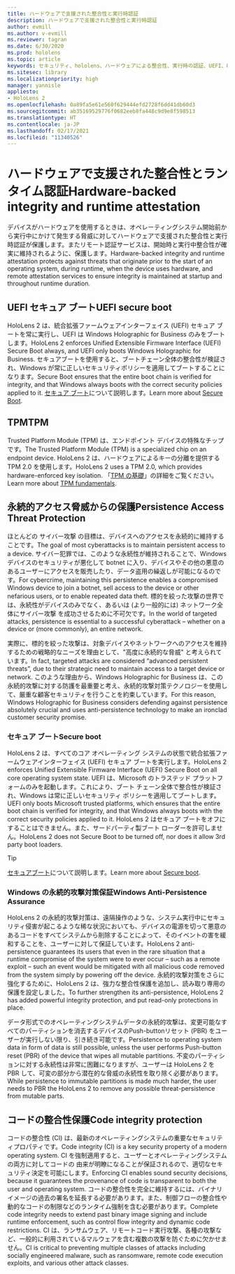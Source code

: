 ```yaml
---
title: ハードウェアで支援された整合性と実行時認証
description: ハードウェアで支援された整合性と実行時認証
author: evmill
ms.author: v-evmill
ms.reviewer: tagran
ms.date: 6/30/2020
ms.prod: hololens
ms.topic: article
keywords: セキュリティ、hololens、ハードウェアによる整合性、実行時の認証、UEFI、UEFI セキュアブート、セキュアブート、TPM、脅威保護、Windows のAnti-Persistence（永続攻撃対策）保証、コードの整合性、コードの保護、
ms.sitesec: library
ms.localizationpriority: high
manager: yannisle
appliesto:
- HoloLens 2
ms.openlocfilehash: 0a89fa5e61e560f629444efd2728f6dd41db60d3
ms.sourcegitcommit: ab35169529776f0682eeb8fa448c9d9e8f598513
ms.translationtype: HT
ms.contentlocale: ja-JP
ms.lasthandoff: 02/17/2021
ms.locfileid: "11340526"
---
```

# <span data-ttu-id="f3c26-104">ハードウェアで支援された整合性とランタイム認証</span><span class="sxs-lookup"><span data-stu-id="f3c26-104">Hardware-backed integrity and runtime attestation</span></span>

<span data-ttu-id="f3c26-105">デバイスがハードウェアを使用するときは、オペレーティングシステム開始前から実行中にかけて発生する脅威に対してハードウェアで支援された整合性と実行時認証が保護します。またリモート認証サービスは、開始時と実行中整合性が確実に維持されるように、保護します。</span><span class="sxs-lookup"><span data-stu-id="f3c26-105">Hardware-backed integrity and runtime attestation protects against threats that originate prior to the start of an operating system, during runtime, when the device uses hardware, and remote attestation services to ensure integrity is maintained at startup and throughout runtime duration.</span></span>

## <span data-ttu-id="f3c26-106">UEFI セキュア ブート</span><span class="sxs-lookup"><span data-stu-id="f3c26-106">UEFI secure boot</span></span>

<span data-ttu-id="f3c26-107">HoloLens 2 は、統合拡張ファームウェアインターフェイス (UEFI) セキュア ブートを常に実行し、UEFI は Windows Holographic for Business のみをブートします。</span><span class="sxs-lookup"><span data-stu-id="f3c26-107">HoloLens 2 enforces Unified Extensible Firmware Interface (UEFI) Secure Boot always, and UEFI only boots Windows Holographic for Business.</span></span>
<span data-ttu-id="f3c26-108">セキュアブートを使用すると、ブートチェーン全体の整合性が検証され、Windows が常に正しいセキュリティポリシーを適用してブートすることになります。</span><span class="sxs-lookup"><span data-stu-id="f3c26-108">Secure Boot ensures that the entire boot chain is verified for integrity, and that Windows always boots with the correct security policies applied to it.</span></span> <span data-ttu-id="f3c26-109">[セキュア ブート](https://docs.microsoft.com/windows-hardware/design/device-experiences/oem-secure-boot)について説明します。</span><span class="sxs-lookup"><span data-stu-id="f3c26-109">Learn more about [Secure Boot](https://docs.microsoft.com/windows-hardware/design/device-experiences/oem-secure-boot).</span></span>

## <span data-ttu-id="f3c26-110">TPM</span><span class="sxs-lookup"><span data-stu-id="f3c26-110">TPM</span></span>

<span data-ttu-id="f3c26-111">Trusted Platform Module (TPM) は、エンドポイント デバイスの特殊なチップです。</span><span class="sxs-lookup"><span data-stu-id="f3c26-111">The Trusted Platform Module (TPM) is a specialized chip on an endpoint device.</span></span> <span data-ttu-id="f3c26-112">HoloLens 2 は、ハードウェアによるキーの分離を提供する TPM 2.0 を使用します。</span><span class="sxs-lookup"><span data-stu-id="f3c26-112">HoloLens 2 uses a TPM 2.0, which provides hardware-enforced key isolation.</span></span> <span data-ttu-id="f3c26-113">「[TPM の基礎](https://docs.microsoft.com/windows/security/information-protection/tpm/tpm-fundamentals)」の詳細をご覧ください。</span><span class="sxs-lookup"><span data-stu-id="f3c26-113">Learn more about [TPM fundamentals](https://docs.microsoft.com/windows/security/information-protection/tpm/tpm-fundamentals).</span></span>

## <span data-ttu-id="f3c26-114">永続的アクセス脅威からの保護</span><span class="sxs-lookup"><span data-stu-id="f3c26-114">Persistence Access Threat Protection</span></span>

<span data-ttu-id="f3c26-115">ほとんどの サイバー攻撃 の目標は、デバイスへのアクセスを永続的に維持することです。</span><span class="sxs-lookup"><span data-stu-id="f3c26-115">The goal of most cyberattacks is to maintain persistent access to a device.</span></span> <span data-ttu-id="f3c26-116">サイバー犯罪では、このような永続性が維持されることで、Windows デバイスのセキュリティが悪化して botnet に入り、デバイスやその他の悪意のあるユーザーにアクセスを販売したり、データ盗用の繰返しが可能になるのです。</span><span class="sxs-lookup"><span data-stu-id="f3c26-116">For cybercrime, maintaining this persistence enables a compromised Windows device to join a botnet, sell access to the device or other nefarious users, or to enable repeated data theft.</span></span> <span data-ttu-id="f3c26-117">標的を絞った攻撃の世界では、永続性がデバイスのみでなく、あるいは (より一般的には) ネットワーク全体にサイバー攻撃 を成功させるために不可欠です。</span><span class="sxs-lookup"><span data-stu-id="f3c26-117">In the world of targeted attacks, persistence is essential to a successful cyberattack – whether on a device or (more commonly), an entire network.</span></span>  

<span data-ttu-id="f3c26-118">実際に、標的を絞った攻撃は、対象デバイスやネットワークへのアクセスを維持するための戦略的なニーズを理由として、"高度に永続的な脅威" と考えられています。</span><span class="sxs-lookup"><span data-stu-id="f3c26-118">In fact, targeted attacks are considered “advanced persistent threats”, due to their strategic need to maintain access to a target device or network.</span></span> <span data-ttu-id="f3c26-119">このような理由から、Windows Holographic for Business は、この永続的攻撃に対する防護を最重要と考え、永続的攻撃対策テクノロジーを使用して、厳重な顧客セキュリティを行うことを約束しています。</span><span class="sxs-lookup"><span data-stu-id="f3c26-119">For this reason, Windows Holographic for Business considers defending against persistence absolutely crucial and uses anti-persistence technology to make an ironclad customer security promise.</span></span>

### <span data-ttu-id="f3c26-120">セキュア ブート</span><span class="sxs-lookup"><span data-stu-id="f3c26-120">Secure boot</span></span>

<span data-ttu-id="f3c26-121">HoloLens 2 は、すべてのコア オペレーティング システムの状態で統合拡張ファームウェアインターフェイス (UEFI) セキュア ブートを実行します。</span><span class="sxs-lookup"><span data-stu-id="f3c26-121">HoloLens 2 enforces Unified Extensible Firmware Interface (UEFI) Secure Boot on all core operating system state.</span></span> <span data-ttu-id="f3c26-122">UEFI は、Microsoft のトラステッド プラットフォームのみを起動します。これにより、ブート チェーン全体で整合性が検証され、Windows は常に正しいセキュリティ ポリシーを適用してブートします。</span><span class="sxs-lookup"><span data-stu-id="f3c26-122">UEFI only boots Microsoft trusted platforms, which ensures that the entire boot chain is verified for integrity, and that Windows always boots with the correct security policies applied to it.</span></span> <span data-ttu-id="f3c26-123">HoloLens 2 はセキュア ブートをオフにすることはできません。また、サードパーティ製ブート ローダーを許可しません。</span><span class="sxs-lookup"><span data-stu-id="f3c26-123">HoloLens 2 does not Secure Boot to be turned off, nor does it allow 3rd party boot loaders.</span></span>

> [!Tip]
> <span data-ttu-id="f3c26-124">[セキュアブート](https://docs.microsoft.com/windows-hardware/design/device-experiences/oem-secure-boot)について説明します。</span><span class="sxs-lookup"><span data-stu-id="f3c26-124">Learn more about [Secure boot](https://docs.microsoft.com/windows-hardware/design/device-experiences/oem-secure-boot).</span></span>

### <span data-ttu-id="f3c26-125">Windows の永続的攻撃対策保証</span><span class="sxs-lookup"><span data-stu-id="f3c26-125">Windows Anti-Persistence Assurance</span></span>

<span data-ttu-id="f3c26-126">HoloLens 2 の永続的攻撃対策は、遠隔操作のような、システム実行中にセキュリティ侵害が起こるような稀な状況においても、デバイスの電源を切って悪意のあるコードをすべてシステムから削除することによって、そのイベントの害を緩和することを、ユーザーに対して保証しています。</span><span class="sxs-lookup"><span data-stu-id="f3c26-126">HoloLens 2 anti-persistence guarantees its users that even in the rare situation that a runtime compromise of the system were to ever occur – such as a remote exploit – such an event would be mitigated with all malicious code removed from the system simply by powering off the device.</span></span> <span data-ttu-id="f3c26-127">永続的攻撃対策をさらに強化するために、HoloLens 2 は、強力な整合性保護を追加し、読み取り専用の保護を設定しました。</span><span class="sxs-lookup"><span data-stu-id="f3c26-127">To further strengthen its anti-persistence, HoloLens 2 has added powerful integrity protection, and put read-only protections in place.</span></span>

<span data-ttu-id="f3c26-128">データ形式でのオペレーティングシステムデータの永続的攻撃は、変更可能なすべてのパーティションを消去するデバイスのPush-buttonリセット (PBR) をユーザーが実行しない限り、引き続き可能です。</span><span class="sxs-lookup"><span data-stu-id="f3c26-128">Persistence to operating system data in form of data is still possible, unless the user performs Push-button reset (PBR) of the device that wipes all mutable partitions.</span></span> <span data-ttu-id="f3c26-129">不変のパーティションに対する永続性は非常に困難になりますが、ユーザーは HoloLens 2 を PBR して、可変の部分から潜在的な脅威の永続性を取り除く必要があります。</span><span class="sxs-lookup"><span data-stu-id="f3c26-129">While persistence to immutable partitions is made much harder, the user needs to PBR the HoloLens 2 to remove any possible threat-persistence from mutable parts.</span></span>

## <span data-ttu-id="f3c26-130">コードの整合性保護</span><span class="sxs-lookup"><span data-stu-id="f3c26-130">Code integrity protection</span></span>

<span data-ttu-id="f3c26-131">コードの整合性 (CI) は、最新のオペレーティングシステムの重要なセキュリティプロパティです。</span><span class="sxs-lookup"><span data-stu-id="f3c26-131">Code integrity (CI) is a key security property of a modern operating system.</span></span> <span data-ttu-id="f3c26-132">CI を強制適用すると、ユーザーとオペレーティングシステムの両方に対してコードの 由来が明瞭になることが保証されるので、適切なセキュリティ決定を可能にします。</span><span class="sxs-lookup"><span data-stu-id="f3c26-132">Enforcing CI enables sound security decisions, because it guarantees the provenance of code is transparent to both the user and operating system.</span></span> <span data-ttu-id="f3c26-133">コードの整合性を完全に維持するには、バイナリイメージの過去の署名を延長する必要があります。また、制御フローの整合性や動的なコードの制限などのランタイム強制を含む必要があります。</span><span class="sxs-lookup"><span data-stu-id="f3c26-133">Complete code integrity needs to extend past binary image signing and include runtime enforcement, such as control flow integrity and dynamic code restrictions.</span></span> <span data-ttu-id="f3c26-134">CI は、ランサムウェア、リモートコード実行攻撃、各種の攻撃など、一般的に利用されているマルウェアを含む複数の攻撃を防ぐために欠かせません。</span><span class="sxs-lookup"><span data-stu-id="f3c26-134">CI is critical to preventing multiple classes of attacks including socially engineered malware, such as ransomware, remote code execution exploits, and various other attack classes.</span></span>

